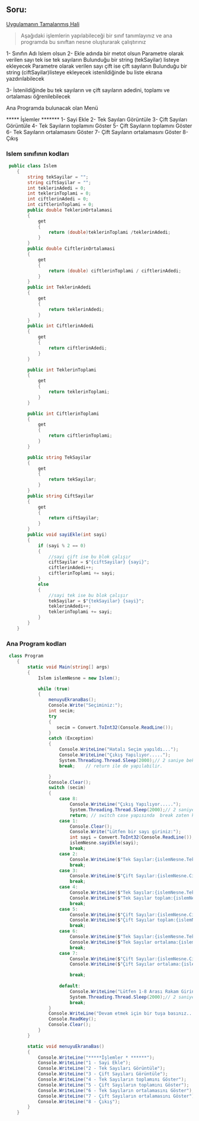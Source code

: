 ## Soru: ##

[Uygulamanın Tamalanmış Hali](https://github.com/sahinmansuroglu/NtpDersi/files/7474154/program.zip)

> Aşağıdaki işlemlerin yapılabileceği bir sınıf tanımlayınız ve ana programda bu sınıftan nesne oluşturarak çalıştırınız

1- Sınıfın Adı Islem olsun
2- Ekle adında bir metot olsun
   Parametre olarak verilen sayı tek ise tek sayıların Bulunduğu bir string (tekSayilar) listeye ekleyecek
   Parametre olarak verilen sayı çift ise çift sayıların Bulunduğu bir string (ciftSayilar)listeye ekleyecek
   istenildiğinde bu liste ekrana yazdırılabilecek

3- İstenildiğinde bu tek sayıların ve çift sayıların adedini, toplamı ve ortalaması öğrenilebilecek

Ana Programda bulunacak olan Menü

***** İşlemler *******
1- Sayi Ekle
2- Tek Sayıları Görüntüle
3- Çift Sayıları Görüntüle
4- Tek Sayıların toplamını Göster
5- Çift Sayıların toplamını Göster
6- Tek Sayıların ortalamasını Göster
7- Çift Sayıların ortalamasını Göster
8- Çıkış

### Islem sınıfının kodları ###

```csharp
 public class Islem
    {
        string tekSayilar = "";
        string ciftSayilar = "";
        int teklerinAdedi = 0;
        int teklerinToplami = 0;
        int ciftlerinAdedi = 0;
        int ciftlerinToplami = 0;
        public double TeklerinOrtalamasi 
        {
            get
            {
                return (double)teklerinToplami /teklerinAdedi;
            }
        }
        public double CiftlerinOrtalamasi
        {
            get
            {
                return (double) ciftlerinToplami / ciftlerinAdedi;
            }
        }
        public int TeklerinAdedi
        {
            get
            {
                return teklerinAdedi;
            }
        }
        public int CiftlerinAdedi
        {
            get
            {
                return ciftlerinAdedi;
            }
        }

        public int TeklerinToplami
        {
            get
            {
                return teklerinToplami;
            }
        }

        public int CiftlerinToplami
        {
            get
            {
                return ciftlerinToplami;
            }
        }

        public string TekSayilar
        {
            get
            {
                return tekSayilar;
            }
        }
        public string CiftSayilar
        {
            get
            {
                return ciftSayilar;
            }
        }
        public void sayiEkle(int sayi)
        {
            if (sayi % 2 == 0)
            {
                //sayi çift ise bu blok çalışır
                ciftSayilar = $"{ciftSayilar} {sayi}";
                ciftlerinAdedi++;
                ciftlerinToplami += sayi;
            }
            else
            {
                //sayi tek ise bu blok çalışır 
                tekSayilar = $"{tekSayilar} {sayi}";
                teklerinAdedi++;
                teklerinToplami += sayi;
            }
        }
    }
```

### Ana Program kodları ###

```csharp
 class Program
    {
        static void Main(string[] args)
        {
            Islem islemNesne = new Islem();

            while (true)
            {
                menuyuEkranaBas();
                Console.Write("Seçiminiz:");
                int secim;
                try
                {
                   secim = Convert.ToInt32(Console.ReadLine());
                }
                catch (Exception)
                {
                    Console.WriteLine("Hatalı Seçim yapıldı...");
                    Console.WriteLine("Çıkış Yapılıyor.....");
                    System.Threading.Thread.Sleep(2000);// 2 saniye bekler
                    break;    // return ile de yapılabilir.

                }
                Console.Clear();
                switch (secim)
                {
                    case 8:
                        Console.WriteLine("Çıkış Yapılıyor.....");
                        System.Threading.Thread.Sleep(2000);// 2 saniye bekler
                        return; // switch case yapısında  break zaten kullanıldığı için Break  komutu ile ile döngü kırılamaz. Çkış için return ile metod sonlandırıldı.
                    case 1:
                        Console.Clear();
                        Console.Write("Lütfen bir sayı giriniz:");
                        int sayi = Convert.ToInt32(Console.ReadLine());
                        islemNesne.sayiEkle(sayi);
                        break;
                    case 2:
                        Console.WriteLine($"Tek Sayılar:{islemNesne.TekSayilar} ");
                        break;
                    case 3:
                        Console.WriteLine($"Çift Sayılar:{islemNesne.CiftSayilar} ");
                        break;
                    case 4:
                        Console.WriteLine($"Tek Sayılar:{islemNesne.TekSayilar} ");
                        Console.WriteLine($"Tek Sayılar toplam:{islemNesne.TeklerinToplami} ");
                        break;
                    case 5:
                        Console.WriteLine($"Çift Sayılar:{islemNesne.CiftSayilar} ");
                        Console.WriteLine($"Çift Sayılar toplam:{islemNesne.CiftlerinToplami} ");
                        break;
                    case 6:
                        Console.WriteLine($"Tek Sayılar:{islemNesne.TekSayilar} ");
                        Console.WriteLine($"Tek Sayılar ortalama:{islemNesne.TeklerinOrtalamasi} ");
                        break;
                    case 7:
                        Console.WriteLine($"Çift Sayılar:{islemNesne.CiftSayilar} ");
                        Console.WriteLine($"Çift Sayılar ortalama:{islemNesne.CiftlerinOrtalamasi} ");

                        break;
                    
                    default:
                        Console.WriteLine("Lütfen 1-8 Arası Rakam Giriniz...");
                        System.Threading.Thread.Sleep(2000);// 2 saniye bekler
                        break;
                }
                Console.WriteLine("Devam etmek için bir tuşa basınız....");
                Console.ReadKey();
                Console.Clear();
            }
        }

        static void menuyuEkranaBas()
        {
            Console.WriteLine("*****İşlemler * ******");
            Console.WriteLine("1 - Sayi Ekle");
            Console.WriteLine("2 - Tek Sayıları Görüntüle");
            Console.WriteLine("3 - Çift Sayıları Görüntüle");
            Console.WriteLine("4 - Tek Sayıların toplamını Göster");
            Console.WriteLine("5 - Çift Sayıların toplamını Göster");
            Console.WriteLine("6 - Tek Sayıların ortalamasını Göster");
            Console.WriteLine("7 - Çift Sayıların ortalamasını Göster");
            Console.WriteLine("8 - Çıkış");
        }
    }
```
